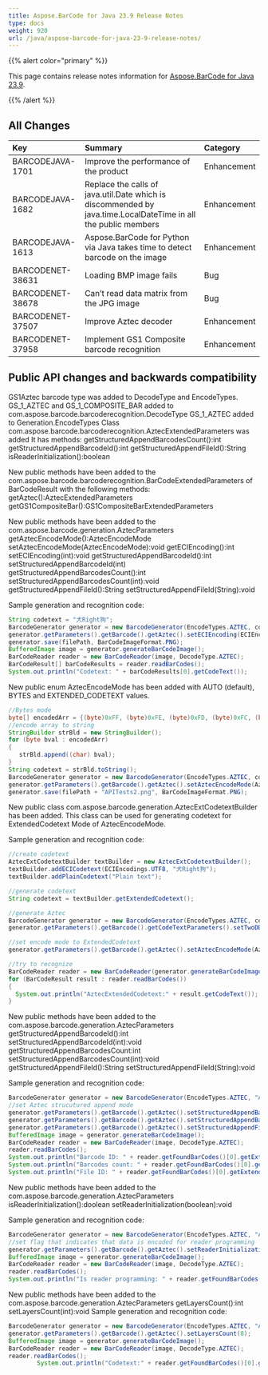 ```yaml
---
title: Aspose.BarCode for Java 23.9 Release Notes
type: docs
weight: 920
url: /java/aspose-barcode-for-java-23-9-release-notes/
---
```


{{% alert color="primary" %}}

This page contains release notes information for [Aspose.BarCode for Java 23.9](https://downloads.aspose.com/barcode/java/new-releases/aspose.barcode-for-java-23.9/).

{{% /alert %}}
## **All Changes**

|**Key**|**Summary**|**Category**|
| :- | :- | :- |
|BARCODEJAVA-1701|Improve the performance of the product|Enhancement|
|BARCODEJAVA-1682|Replace the calls of java.util.Date which is discommended by java.time.LocalDateTime in all the public members|Enhancement|
|BARCODEJAVA-1613|Aspose.BarCode for Python via Java takes time to detect barcode on the image|Enhancement|
|BARCODENET-38631|Loading BMP image fails|Bug|
|BARCODENET-38678|Can’t read data matrix from the JPG image|Bug|
|BARCODENET-37507|Improve Aztec decoder|Enhancement|
|BARCODENET-37958|Implement GS1 Composite barcode recognition|Enhancement|

## Public API changes and backwards compatibility

GS1Aztec barcode type was added to DecodeType and EncodeTypes.
GS_1_AZTEC and GS_1_COMPOSITE_BAR added to com.aspose.barcode.barcoderecognition.DecodeType
GS_1_AZTEC  added to Generation.EncodeTypes
Class com.aspose.barcode.barcoderecognition.AztecExtendedParameters was added
It has methods:
getStructuredAppendBarcodesCount():int
getStructuredAppendBarcodeId():int
getStructuredAppendFileId():String
isReaderInitialization():boolean

New public methods have been added to the com.aspose.barcode.barcoderecognition.BarCodeExtendedParameters of BarCodeResult with the following methods:
getAztec():AztecExtendedParameters
getGS1CompositeBar():GS1CompositeBarExtendedParameters


New public methods have been added to the com.aspose.barcode.generation.AztecParameters
getAztecEncodeMode():AztecEncodeMode
setAztecEncodeMode(AztecEncodeMode):void
getECIEncoding():int
setECIEncoding(int):void
getStructuredAppendBarcodeId():int
setStructuredAppendBarcodeId(int)
getStructuredAppendBarcodesCount():int
setStructuredAppendBarcodesCount(int):void
getStructuredAppendFileId():String
setStructuredAppendFileId(String):void

Sample generation and recognition code:
```java
String codetext = "犬Right狗";
BarcodeGenerator generator = new BarcodeGenerator(EncodeTypes.AZTEC, codetext);
generator.getParameters().getBarcode().getAztec().setECIEncoding(ECIEncodings.UTF8);
generator.save(filePath, BarCodeImageFormat.PNG);
BufferedImage image = generator.generateBarCodeImage();
BarCodeReader reader = new BarCodeReader(image, DecodeType.AZTEC);
BarCodeResult[] barCodeResults = reader.readBarCodes();
System.out.println("Codetext: " + barCodeResults[0].getCodeText());
```
New public enum AztecEncodeMode has been added with AUTO (default), BYTES and EXTENDED_CODETEXT values.
```java
//Bytes mode
byte[] encodedArr = {(byte)0xFF, (byte)0xFE, (byte)0xFD, (byte)0xFC, (byte)0xFB, (byte)0xFA, (byte)0xF9};
//encode array to string
StringBuilder strBld = new StringBuilder();
for (byte bval : encodedArr)
{
   strBld.append((char) bval);
}
String codetext = strBld.toString();
BarcodeGenerator generator = new BarcodeGenerator(EncodeTypes.AZTEC, codetext);
generator.getParameters().getBarcode().getAztec().setAztecEncodeMode(AztecEncodeMode.BYTES);
generator.save(filePath + "APITests2.png", BarCodeImageFormat.PNG);

```

New public class com.aspose.barcode.generation.AztecExtCodetextBuilder has been added.
This class can be used for generating codetext for ExtendedCodetext Mode of AztecEncodeMode.

Sample generation and recognition code:
```java
//create codetext
AztecExtCodetextBuilder textBuilder = new AztecExtCodetextBuilder();
textBuilder.addECICodetext(ECIEncodings.UTF8, "犬Right狗");
textBuilder.addPlainCodetext("Plain text");

//generate codetext
String codetext = textBuilder.getExtendedCodetext();

//generate Aztec
BarcodeGenerator generator = new BarcodeGenerator(EncodeTypes.AZTEC, codetext);
generator.getParameters().getBarcode().getCodeTextParameters().setTwoDDisplayText("Extended Codetext");

//set encode mode to ExtendedCodetext
generator.getParameters().getBarcode().getAztec().setAztecEncodeMode(AztecEncodeMode.EXTENDED_CODETEXT);

//try to recognize
BarCodeReader reader = new BarCodeReader(generator.generateBarCodeImage(), DecodeType.AZTEC);
for (BarCodeResult result : reader.readBarCodes())
{
  System.out.println("AztecExtendedCodetext:" + result.getCodeText());
}
```

New public methods have been added to the com.aspose.barcode.generation.AztecParameters
getStructuredAppendBarcodeId():int
setStructuredAppendBarcodeId(int):void
getStructuredAppendBarcodesCount:int
setStructuredAppendBarcodesCount(int):void
getStructuredAppendFileId():String
setStructuredAppendFileId(String):void

Sample generation and recognition code:
```java
BarcodeGenerator generator = new BarcodeGenerator(EncodeTypes.AZTEC, "Aspose");
//set Aztec strucutured append mode
generator.getParameters().getBarcode().getAztec().setStructuredAppendBarcodeId(3);
generator.getParameters().getBarcode().getAztec().setStructuredAppendBarcodesCount(5);
generator.getParameters().getBarcode().getAztec().setStructuredAppendFileId("ABCD");
BufferedImage image = generator.generateBarCodeImage();
BarCodeReader reader = new BarCodeReader(image, DecodeType.AZTEC);
reader.readBarCodes();
System.out.println("Barcode ID: " + reader.getFoundBarCodes()[0].getExtended().getAztec().getStructuredAppendBarcodeId());
System.out.println("Barcodes count: " + reader.getFoundBarCodes()[0].getExtended().getAztec().getStructuredAppendBarcodesCount());
System.out.println("File ID: " + reader.getFoundBarCodes()[0].getExtended().getAztec().getStructuredAppendFileId());
```

New public methods have been added to the com.aspose.barcode.generation.AztecParameters
isReaderInitialization():doolean
setReaderInitialization(boolean):void

Sample generation and recognition code:
```java
BarcodeGenerator generator = new BarcodeGenerator(EncodeTypes.AZTEC, "Aspose");
//set flag that indicates that data is encoded for reader programming
generator.getParameters().getBarcode().getAztec().setReaderInitialization(true);
BufferedImage image = generator.generateBarCodeImage();
BarCodeReader reader = new BarCodeReader(image, DecodeType.AZTEC);
reader.readBarCodes();
System.out.println("Is reader programming: " + reader.getFoundBarCodes()[0].getExtended().getAztec().isReaderInitialization());
```

New public methods have been added to the com.aspose.barcode.generation.AztecParameters
getLayersCount():int
setLayersCount(int):void
Sample generation and recognition code:
```java
BarcodeGenerator generator = new BarcodeGenerator(EncodeTypes.AZTEC, "Aspose");
generator.getParameters().getBarcode().getAztec().setLayersCount(8);
BufferedImage image = generator.generateBarCodeImage();
BarCodeReader reader = new BarCodeReader(image, DecodeType.AZTEC);
reader.readBarCodes();
        System.out.println("Codetext:" + reader.getFoundBarCodes()[0].getCodeText());
```

